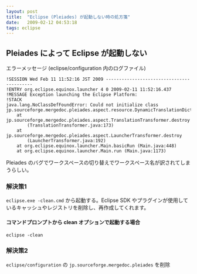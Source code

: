 ```yaml
---
layout: post
title:  "Eclipse (Pleiades) が起動しない時の処方箋"
date:   2009-02-12 04:53:18
tags: eclipse
---
```


## Pleiades によって Eclipse が起動しない

エラーメッセージ (eclipse/configuration 内のログファイル)

```
!SESSION Wed Feb 11 11:52:16 JST 2009 ------------------------------------------
!ENTRY org.eclipse.equinox.launcher 4 0 2009-02-11 11:52:16.437
!MESSAGE Exception launching the Eclipse Platform:
!STACK
java.lang.NoClassDefFoundError: Could not initialize class
jp.sourceforge.mergedoc.pleiades.aspect.resource.DynamicTranslationDictionary
    at jp.sourceforge.mergedoc.pleiades.aspect.TranslationTransformer.destroy
        (TranslationTransformer.java:173)
    at jp.sourceforge.mergedoc.pleiades.aspect.LauncherTransformer.destroy
        (LauncherTransformer.java:192)
    at org.eclipse.equinox.launcher.Main.basicRun (Main.java:448)
    at org.eclipse.equinox.launcher.Main.run (Main.java:1173)
```

Pleiades のバグでワークスペースの切り替えでワークスペース名が訳されてしまうらしい。

### 解決策1

`eclipse.exe -clean.cmd` から起動する。Eclipse SDK やプラグインが使用しているキャッシュやレジストリを削除し、再作成してくれます。

#### コマンドプロンプトから clean オプションで起動する場合

```
eclipse -clean
```

### 解決策2

`eclipse/configuration` の `jp.sourceforge.mergedoc.pleiades` を削除

